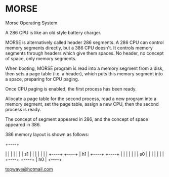 # MORSE
Morse Operating System

A 286 CPU is like an old style battery charger.

MORSE is alternatively called header 286 segments. A 286 CPU can control memory segments directly, but a 386 CPU doesn't. It controls memory segments through headers which give them spaces. No header, no concept of space, only memory segments.

When booting, MORSE program is read into a memory segment from a disk, then sets a page table (i.e. a header), which puts this memory segment into a space, preparing for CPU paging.

Once CPU paging is enabled, the first process has been ready.

Allocate a page table for the second process, read a new program into a memory segment, set the page table, assign a new CPU, then the second process is ready.

The concept of segment appeared in 286, and the concept of space appeared in 386.

386 memory layout is shown as follows:

+----+

|    |
|    |
|    |
| s1 |
|    |
|    |
|    |
+----+
+----+
| h1 |
+----+
+----+
|    |
|    |
|    |
| s0 |
|    |
|    |
|    |
+----+
+----+
| h0 |
+----+

topwaye@hotmail.com
